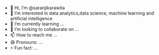 - 👋 Hi, I’m @saranjikarawita
- 👀 I’m interested in data analytics,data science, machine learning and artificial intelligence
- 🌱 I’m currently learning ...
- 💞️ I’m looking to collaborate on ...
- 📫 How to reach me ...
- 😄 Pronouns: ...
- ⚡ Fun fact: ...

<!---
saranjikarawita/saranjikarawita is a ✨ special ✨ repository because its `README.md` (this file) appears on your GitHub profile.
You can click the Preview link to take a look at your changes.
--->
